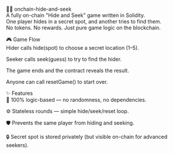 🕵️‍♀️ onchain-hide-and-seek       
A fully on-chain "Hide and Seek" game written in Solidity.       
One player hides in a secret spot, and another tries to find them.    
No tokens. No rewards. Just pure game logic on the blockchain.      
       
🎮 Game Flow      
Hider calls hide(spot) to choose a secret location (1–5).    
       
Seeker calls seek(guess) to try to find the hider.  
    
The game ends and the contract reveals the result.     
      
Anyone can call resetGame() to start over.   
        
✨ Features  
🧠 100% logic-based — no randomness, no dependencies. 
     
⚙️ Stateless rounds — simple hide/seek/reset loop.  
 
🛡️ Prevents the same player from hiding and seeking. 
     
🔒 Secret spot is stored privately (but visible on-chain for advanced seekers). 
